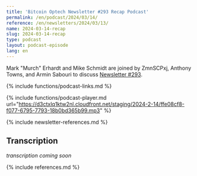 ```yaml
---
title: 'Bitcoin Optech Newsletter #293 Recap Podcast'
permalink: /en/podcast/2024/03/14/
reference: /en/newsletters/2024/03/13/
name: 2024-03-14-recap
slug: 2024-03-14-recap
type: podcast
layout: podcast-episode
lang: en
---
```

Mark "Murch" Erhardt and Mike Schmidt are joined by ZmnSCPxj, Anthony Towns, and Armin Sabouri to discuss [Newsletter #293]({{page.reference}}).

{% include functions/podcast-links.md %}

{% include functions/podcast-player.md url="https://d3ctxlq1ktw2nl.cloudfront.net/staging/2024-2-14/ffe08cf8-f077-6795-7793-18b0bd365b99.mp3" %}

{% include newsletter-references.md %}

## Transcription

_transcription coming soon_

{% include references.md %}
